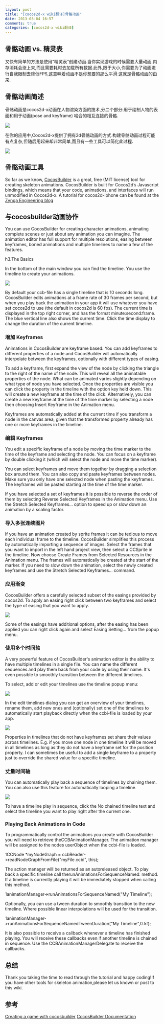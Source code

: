 ```yaml
---
layout: post
title: "[cocos2d-x wiki翻译]骨骼动画"
date: 2013-03-04 16:57
comments: true
categories: [cocos2d-x wiki翻译]
---
```


<!-- Skeletal animation -->

## 骨骼动画 vs. 精灵表
<!-- ## Skeletal animation vs. Sprite sheets -->

<div style='display:none;'>
You can creat animations using "sprite sheets" which is quick and easy. Until you realize your game needs lots of animations and the memory consumption goes way up, together with the time required to load all the data. Also, to limit the size, you need to limit yourself to a low FPS for the animation, which also means the animation doesn’t look as smooth as you’d like. This is where skeletal animation comes in.
</div>
又快有简单的方法是使用“精灵表”创建动画.当你实现游戏的时候需要大量动画,内存消耗会涨上来,而且需要耗时去加载所有数据.此外,限于大小,你需要为了动画进行自我限制去降低FPS,这意味着动画不是你想要的那么平滑.这就是骨骼动画的由来.

<!-- ## Introducing Skeletal Animation -->
## 骨骼动画简述
<div style='display:none;'>
Skeletal animation is a technique in cocos2d-x animation in which a character is represented in two parts: a surface representation used to draw the character (called skin or mesh) and a hierarchical set of interconnected bones (called the skeleton or rig) used to animate (pose and keyframe) the mesh.
</div>
骨骼动画是cocos2d-x动画在人物渲染方面的技术,分二个部分:用于绘制人物的表面和用于动画(pose and keyframe) 啮合的相互连接的骨骼.

![](http://www.cocos2d-x.org/attachments/1606/Skeletal-Animation.jpg)

<div style='display:none;'>
Cocos2d-x provides a way to have 2d skeletal animations in your applications. The process of skeletal animation may be a bit complicated to setup, but using them afterwards is easy, and there are some tools to simplify the process.
</div>

在你的应用中,Cocos2d-x提供了拥有2d骨骼动画的方式.构建骨骼动画过程可能有点复杂,但随后用起来却非常简单,而且有一些工具可以简化此过程.

<div style='display:none;'>
When using skeletal animation, the animation is composed of several bones which are connected to one another. Affecting a bone also affects all of its children. By composing different transformations on each bone, you obtain different poses for the skeleton.
</div>

<div style='display:none;'>
Now, if you define keyframes with certain transformations for a point in time for each of the bones in the skeleton, you can interpolate between the keyframes to obtain a smooth transition and thus animate the skeleton.
</div>

<div style='display:none;'>
In the attached code, I used a class named Transformation, which contains data about 2D transformations, like translation, rotation and scale. Then, a Keyframe is defined by a frame number and one such Transformation. A collection of Keyframes defines a KeyframeAnimation. Finally, a SkeletonAnimation is a collection of KeyframeAnimations, one for each bone in the skeleton.
</div>

<div style='display:none;'>
Separately, you use a Skeleton, which keeps a list of Joints that define the hierarchy of bones in the skeleton. Different from "sprite sheets",each bone is then assigned a certain texture, like the ones below:
</div>

![](http://www.cocos2d-x.org/attachments/1607/animated-grossini.png)

<!-- ## Tool for skeleton animation -->
## 骨骼动画工具
So far as we know, [CocosBuilder](http://cocosbuilder.com/) is a great, free (MIT license) tool for creating skeleton animations.
CocosBuilder is built for Cocos2d’s Javascript bindings, which means that your code, animations, and interfaces will run unmodified in Cocos2d-x.
A tutorial for cocos2d-iphone can be found at the [Zynga Engineering blog](http://code.zynga.com/2012/10/creating-a-game-with-cocosbuilder/)

<!-- ## Working with cocosbuilder Animations -->
## 与cocosbuilder动画协作
You can use CocosBuilder for creating character animations, animating complete scenes or just about any animation you can imagine. The animation editor has full support for multiple resolutions, easing between keyframes, boned animations and multiple timelines to name a few of the features.

h3.The Basics

In the bottom of the main window you can find the timeline. You use the timeline to create your animations.

![](http://www.cocos2d-x.org/attachments/1610/timeline.png)

By default your ccb-file has a single timeline that is 10 seconds long. CocosBuilder edits animations at a frame rate of 30 frames per second, but when you play back the animation in your app it will use whatever you have set cocos2d to use (the default in cocos2d is 60 fps). The current time is displayed in the top right corner, and has the format minute:second:frame. The blue vertical line also shows the current time. Click the time display to change the duration of the current timeline.

<!-- ### Adding Keyframes -->
### 增加 Keyframes
Animations in CocosBuilder are keyframe based. You can add keyframes to different properties of a node and CocosBuilder will automatically interpolate between the keyframes, optionally with different types of easing.

To add a keyframe, first expand the view of the node by clicking the triangle to the right of the name of the node. This will reveal all the animatable properties of the node. What can be animated varies slightly depending on what type of node you have selected. Once the properties are visible you can click the property in the timeline with the option key held down. This will create a new keyframe at the time of the click. Alternatively, you can create a new keyframe at the time of the time marker by selecting a node then choosing Insert Keyframe in the Animation menu.

Keyframes are automatically added at the current time if you transform a node in the canvas area, given that the transformed property already has one or more keyframes in the timeline.

<!-- ### Editing Keyframes -->
### 编辑 Keyframes
You edit a specific keyframe of a node by moving the time marker to the time of the keyframe and selecting the node. You can focus on a keyframe by double clicking it (which will select the node and move the time marker).

You can select keyframes and move them together by dragging a selection box around them. You can also copy and paste keyframes between nodes. Make sure you only have one selected node when pasting the keyframes. The keyframes will be pasted starting at the time of the time marker.

If you have selected a set of keyframes it is possible to reverse the order of them by selecting Reverse Selected Keyframes in the Animation menu. Use the Stretch Selected Keyframes… option to speed up or slow down an animation by a scaling factor.

<!-- ### Importing a Sequence of Images -->
### 导入多张连续图片 
If you have an animation created by sprite frames it can be tedious to move each individual frame to the timeline. CocosBuilder simplifies this process by automatically importing a sequence of images. Select the frames that you want to import in the left hand project view, then select a CCSprite in the timeline. Now choose Create Frames from Selected Resources in the Animation menu. The frames will automatically be created at the start of the marker. If you need to slow down the animation, select the newly created keyframes and use the Stretch Selected Keyframes… command.

<!-- ### Applying Easing -->
### 应用渐变
CocosBuilder offers a carefully selected subset of the easings provided by cocos2d. To apply an easing right click between two keyframes and select the type of easing that you want to apply.

![](http://www.cocos2d-x.org/attachments/1611/keyframes.png)

Some of the easings have additional options, after the easing has been applied you can right click again and select Easing Setting… from the popup menu.

<!-- ### Using Multiple Timelines -->
### 使用多个时间轴
A very powerful feature of CocosBuilder's animation editor is the ability to have multiple timelines in a single file. You can name the different sequences and play them back from your code by using their name. It's even possible to smoothly transition between the different timelines.

To select, add or edit your timelines use the timeline popup menu:

![](http://www.cocos2d-x.org/attachments/1612/Multiple%20Timelines.png)

In the edit timelines dialog you can get an overview of your timelines, rename them, add new ones and (optionally) set one of the timelines to automatically start playback directly when the ccbi-file is loaded by your app.

![](http://www.cocos2d-x.org/attachments/1613/autoStart.png)

Properties in timelines that do not have keyframes set share their values across timelines. E.g. if you move one node in one timeline it will be moved in all timelines as long as they do not have a keyframe set for the position property. I can sometimes be useful to add a single keyframe to a property just to override the shared value for a specific timeline.

<!-- ### Chaining Timelines -->
### 丈量时间轴
You can automatically play back a sequence of timelines by chaining them. You can also use this feature for automatically looping a timeline.

![](http://www.cocos2d-x.org/attachments/1614/autoPlayback.png)

To have a timeline play in sequence, click the No chained timeline text and select the timeline you want to play right after the current one.

### Playing Back Animations in Code
To programmatically control the animations you create with CocosBuilder you will need to retrieve theCCBAnimationManager. The animation manager will be assigned to the nodes userObject when the ccbi-file is loaded.

1CCNode *myNodeGraph = ccbReader->readNodeGraphFromFile("myFile.ccbi", this);

The action manager will be returned as an autoreleased object. To play back a specific timeline call therunAnimationsForSequenceNamed: method. If a timeline is currently playing it will be immediately stopped when calling this method.

1animationManager->runAnimationsForSequenceNamed("My Timeline");

Optionally, you can use a tween duration to smoothly transition to the new timeline. Where possible linear interpolations will be used for the transition.

1animationManager->runAnimationsForSequenceNamedTweenDuration("My Timeline",0.5f);

It is also possible to receive a callback whenever a timeline has finished playing. You will receive these callbacks even if another timeline is chained in sequence. Use the CCBAnimationManagerDelegate to receive the callbacks.

## 总结 
Thank you taking the time to read through the tutorial and happy coding!If you have other tools for skeleton animation,please let us known or post to this wiki.

## 参考 
[Creating a game with cocosbuilder](http://code.zynga.com/2012/10/creating-a-game-with-cocosbuilder/)
[CocosBuilder Documentation](http://cocosbuilder.com/)
